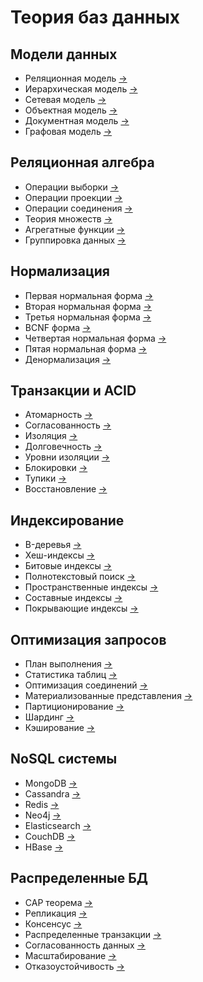# Теория баз данных

## Модели данных
- Реляционная модель [→](/notes/relational_model.md)
- Иерархическая модель [→](/notes/hierarchical_model.md) 
- Сетевая модель [→](/notes/network_model.md)
- Объектная модель [→](/notes/object_model.md)
- Документная модель [→](/notes/document_model.md)
- Графовая модель [→](/notes/graph_model.md)

## Реляционная алгебра
- Операции выборки [→](/notes/selection_operations.md)
- Операции проекции [→](/notes/projection_operations.md)
- Операции соединения [→](/notes/join_operations.md)
- Теория множеств [→](/notes/set_theory.md)
- Агрегатные функции [→](/notes/aggregate_functions.md)
- Группировка данных [→](/notes/data_grouping.md)

## Нормализация
- Первая нормальная форма [→](/notes/1nf.md)
- Вторая нормальная форма [→](/notes/2nf.md)
- Третья нормальная форма [→](/notes/3nf.md)
- BCNF форма [→](/notes/bcnf.md)
- Четвертая нормальная форма [→](/notes/4nf.md)
- Пятая нормальная форма [→](/notes/5nf.md)
- Денормализация [→](/notes/denormalization.md)

## Транзакции и ACID
- Атомарность [→](/notes/atomicity.md)
- Согласованность [→](/notes/consistency.md)
- Изоляция [→](/notes/isolation.md)
- Долговечность [→](/notes/durability.md)
- Уровни изоляции [→](/notes/isolation_levels.md)
- Блокировки [→](/notes/db_locks.md)
- Тупики [→](/notes/db_deadlocks.md)
- Восстановление [→](/notes/recovery.md)

## Индексирование
- B-деревья [→](/notes/btree.md)
- Хеш-индексы [→](/notes/hash_index.md)
- Битовые индексы [→](/notes/bitmap_index.md)
- Полнотекстовый поиск [→](/notes/fulltext_search.md)
- Пространственные индексы [→](/notes/spatial_index.md)
- Составные индексы [→](/notes/composite_index.md)
- Покрывающие индексы [→](/notes/covering_index.md)

## Оптимизация запросов
- План выполнения [→](/notes/execution_plan.md)
- Статистика таблиц [→](/notes/table_statistics.md)
- Оптимизация соединений [→](/notes/join_optimization.md)
- Материализованные представления [→](/notes/materialized_views.md)
- Партиционирование [→](/notes/partitioning.md)
- Шардинг [→](/notes/sharding.md)
- Кэширование [→](/notes/db_caching.md)

## NoSQL системы
- MongoDB [→](/notes/mongodb.md)
- Cassandra [→](/notes/cassandra.md)
- Redis [→](/notes/redis.md)
- Neo4j [→](/notes/neo4j.md)
- Elasticsearch [→](/notes/elasticsearch.md)
- CouchDB [→](/notes/couchdb.md)
- HBase [→](/notes/hbase.md)

## Распределенные БД
- CAP теорема [→](/notes/cap_theorem.md)
- Репликация [→](/notes/replication.md)
- Консенсус [→](/notes/consensus.md)
- Распределенные транзакции [→](/notes/distributed_transactions.md)
- Согласованность данных [→](/notes/data_consistency.md)
- Масштабирование [→](/notes/db_scaling.md)
- Отказоустойчивость [→](/notes/fault_tolerance.md)
